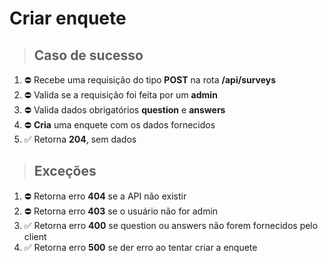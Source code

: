 # Criar enquete

> ## Caso de sucesso
1. ⛔ Recebe uma requisição do tipo **POST** na rota **/api/surveys**
1. ⛔ Valida se a requisição foi feita por um **admin**
1. ⛔ Valida dados obrigatórios **question** e **answers**
1. ⛔ **Cria** uma enquete com os dados fornecidos
1. ✅ Retorna **204**, sem dados

> ## Exceções
1. ⛔ Retorna erro **404** se a API não existir
1. ⛔ Retorna erro **403** se o usuário não for admin
1. ✅ Retorna erro **400** se question ou answers não forem fornecidos pelo client
1. ✅ Retorna erro **500** se der erro ao tentar criar a enquete